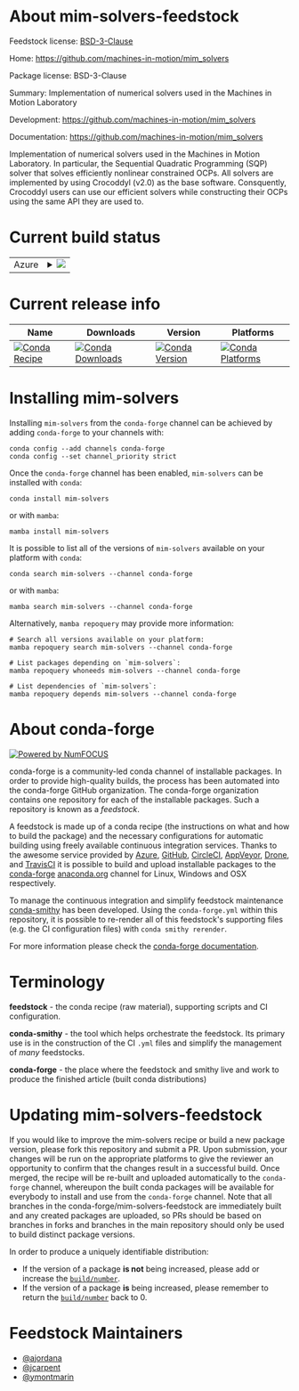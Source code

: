 About mim-solvers-feedstock
===========================

Feedstock license: [BSD-3-Clause](https://github.com/conda-forge/mim-solvers-feedstock/blob/main/LICENSE.txt)

Home: https://github.com/machines-in-motion/mim_solvers

Package license: BSD-3-Clause

Summary: Implementation of numerical solvers used in the Machines in Motion Laboratory

Development: https://github.com/machines-in-motion/mim_solvers

Documentation: https://github.com/machines-in-motion/mim_solvers

Implementation of numerical solvers used in the Machines in Motion Laboratory.
In particular, the Sequential Quadratic Programming (SQP) solver that solves efficiently nonlinear constrained OCPs.
All solvers are implemented by using Crocoddyl (v2.0) as the base software.
Consquently, Crocoddyl users can use our efficient solvers while constructing their OCPs using the same API they are used to.


Current build status
====================


<table>
    
  <tr>
    <td>Azure</td>
    <td>
      <details>
        <summary>
          <a href="https://dev.azure.com/conda-forge/feedstock-builds/_build/latest?definitionId=20891&branchName=main">
            <img src="https://dev.azure.com/conda-forge/feedstock-builds/_apis/build/status/mim-solvers-feedstock?branchName=main">
          </a>
        </summary>
        <table>
          <thead><tr><th>Variant</th><th>Status</th></tr></thead>
          <tbody><tr>
              <td>linux_64_numpy1.22python3.10.____cpython</td>
              <td>
                <a href="https://dev.azure.com/conda-forge/feedstock-builds/_build/latest?definitionId=20891&branchName=main">
                  <img src="https://dev.azure.com/conda-forge/feedstock-builds/_apis/build/status/mim-solvers-feedstock?branchName=main&jobName=linux&configuration=linux%20linux_64_numpy1.22python3.10.____cpython" alt="variant">
                </a>
              </td>
            </tr><tr>
              <td>linux_64_numpy1.22python3.8.____cpython</td>
              <td>
                <a href="https://dev.azure.com/conda-forge/feedstock-builds/_build/latest?definitionId=20891&branchName=main">
                  <img src="https://dev.azure.com/conda-forge/feedstock-builds/_apis/build/status/mim-solvers-feedstock?branchName=main&jobName=linux&configuration=linux%20linux_64_numpy1.22python3.8.____cpython" alt="variant">
                </a>
              </td>
            </tr><tr>
              <td>linux_64_numpy1.22python3.9.____cpython</td>
              <td>
                <a href="https://dev.azure.com/conda-forge/feedstock-builds/_build/latest?definitionId=20891&branchName=main">
                  <img src="https://dev.azure.com/conda-forge/feedstock-builds/_apis/build/status/mim-solvers-feedstock?branchName=main&jobName=linux&configuration=linux%20linux_64_numpy1.22python3.9.____cpython" alt="variant">
                </a>
              </td>
            </tr><tr>
              <td>linux_64_numpy1.23python3.11.____cpython</td>
              <td>
                <a href="https://dev.azure.com/conda-forge/feedstock-builds/_build/latest?definitionId=20891&branchName=main">
                  <img src="https://dev.azure.com/conda-forge/feedstock-builds/_apis/build/status/mim-solvers-feedstock?branchName=main&jobName=linux&configuration=linux%20linux_64_numpy1.23python3.11.____cpython" alt="variant">
                </a>
              </td>
            </tr><tr>
              <td>linux_64_numpy1.26python3.12.____cpython</td>
              <td>
                <a href="https://dev.azure.com/conda-forge/feedstock-builds/_build/latest?definitionId=20891&branchName=main">
                  <img src="https://dev.azure.com/conda-forge/feedstock-builds/_apis/build/status/mim-solvers-feedstock?branchName=main&jobName=linux&configuration=linux%20linux_64_numpy1.26python3.12.____cpython" alt="variant">
                </a>
              </td>
            </tr><tr>
              <td>osx_64_numpy1.22python3.10.____cpython</td>
              <td>
                <a href="https://dev.azure.com/conda-forge/feedstock-builds/_build/latest?definitionId=20891&branchName=main">
                  <img src="https://dev.azure.com/conda-forge/feedstock-builds/_apis/build/status/mim-solvers-feedstock?branchName=main&jobName=osx&configuration=osx%20osx_64_numpy1.22python3.10.____cpython" alt="variant">
                </a>
              </td>
            </tr><tr>
              <td>osx_64_numpy1.22python3.8.____cpython</td>
              <td>
                <a href="https://dev.azure.com/conda-forge/feedstock-builds/_build/latest?definitionId=20891&branchName=main">
                  <img src="https://dev.azure.com/conda-forge/feedstock-builds/_apis/build/status/mim-solvers-feedstock?branchName=main&jobName=osx&configuration=osx%20osx_64_numpy1.22python3.8.____cpython" alt="variant">
                </a>
              </td>
            </tr><tr>
              <td>osx_64_numpy1.22python3.9.____cpython</td>
              <td>
                <a href="https://dev.azure.com/conda-forge/feedstock-builds/_build/latest?definitionId=20891&branchName=main">
                  <img src="https://dev.azure.com/conda-forge/feedstock-builds/_apis/build/status/mim-solvers-feedstock?branchName=main&jobName=osx&configuration=osx%20osx_64_numpy1.22python3.9.____cpython" alt="variant">
                </a>
              </td>
            </tr><tr>
              <td>osx_64_numpy1.23python3.11.____cpython</td>
              <td>
                <a href="https://dev.azure.com/conda-forge/feedstock-builds/_build/latest?definitionId=20891&branchName=main">
                  <img src="https://dev.azure.com/conda-forge/feedstock-builds/_apis/build/status/mim-solvers-feedstock?branchName=main&jobName=osx&configuration=osx%20osx_64_numpy1.23python3.11.____cpython" alt="variant">
                </a>
              </td>
            </tr><tr>
              <td>osx_64_numpy1.26python3.12.____cpython</td>
              <td>
                <a href="https://dev.azure.com/conda-forge/feedstock-builds/_build/latest?definitionId=20891&branchName=main">
                  <img src="https://dev.azure.com/conda-forge/feedstock-builds/_apis/build/status/mim-solvers-feedstock?branchName=main&jobName=osx&configuration=osx%20osx_64_numpy1.26python3.12.____cpython" alt="variant">
                </a>
              </td>
            </tr><tr>
              <td>osx_arm64_numpy1.22python3.10.____cpython</td>
              <td>
                <a href="https://dev.azure.com/conda-forge/feedstock-builds/_build/latest?definitionId=20891&branchName=main">
                  <img src="https://dev.azure.com/conda-forge/feedstock-builds/_apis/build/status/mim-solvers-feedstock?branchName=main&jobName=osx&configuration=osx%20osx_arm64_numpy1.22python3.10.____cpython" alt="variant">
                </a>
              </td>
            </tr><tr>
              <td>osx_arm64_numpy1.22python3.8.____cpython</td>
              <td>
                <a href="https://dev.azure.com/conda-forge/feedstock-builds/_build/latest?definitionId=20891&branchName=main">
                  <img src="https://dev.azure.com/conda-forge/feedstock-builds/_apis/build/status/mim-solvers-feedstock?branchName=main&jobName=osx&configuration=osx%20osx_arm64_numpy1.22python3.8.____cpython" alt="variant">
                </a>
              </td>
            </tr><tr>
              <td>osx_arm64_numpy1.22python3.9.____cpython</td>
              <td>
                <a href="https://dev.azure.com/conda-forge/feedstock-builds/_build/latest?definitionId=20891&branchName=main">
                  <img src="https://dev.azure.com/conda-forge/feedstock-builds/_apis/build/status/mim-solvers-feedstock?branchName=main&jobName=osx&configuration=osx%20osx_arm64_numpy1.22python3.9.____cpython" alt="variant">
                </a>
              </td>
            </tr><tr>
              <td>osx_arm64_numpy1.23python3.11.____cpython</td>
              <td>
                <a href="https://dev.azure.com/conda-forge/feedstock-builds/_build/latest?definitionId=20891&branchName=main">
                  <img src="https://dev.azure.com/conda-forge/feedstock-builds/_apis/build/status/mim-solvers-feedstock?branchName=main&jobName=osx&configuration=osx%20osx_arm64_numpy1.23python3.11.____cpython" alt="variant">
                </a>
              </td>
            </tr><tr>
              <td>osx_arm64_numpy1.26python3.12.____cpython</td>
              <td>
                <a href="https://dev.azure.com/conda-forge/feedstock-builds/_build/latest?definitionId=20891&branchName=main">
                  <img src="https://dev.azure.com/conda-forge/feedstock-builds/_apis/build/status/mim-solvers-feedstock?branchName=main&jobName=osx&configuration=osx%20osx_arm64_numpy1.26python3.12.____cpython" alt="variant">
                </a>
              </td>
            </tr>
          </tbody>
        </table>
      </details>
    </td>
  </tr>
</table>

Current release info
====================

| Name | Downloads | Version | Platforms |
| --- | --- | --- | --- |
| [![Conda Recipe](https://img.shields.io/badge/recipe-mim--solvers-green.svg)](https://anaconda.org/conda-forge/mim-solvers) | [![Conda Downloads](https://img.shields.io/conda/dn/conda-forge/mim-solvers.svg)](https://anaconda.org/conda-forge/mim-solvers) | [![Conda Version](https://img.shields.io/conda/vn/conda-forge/mim-solvers.svg)](https://anaconda.org/conda-forge/mim-solvers) | [![Conda Platforms](https://img.shields.io/conda/pn/conda-forge/mim-solvers.svg)](https://anaconda.org/conda-forge/mim-solvers) |

Installing mim-solvers
======================

Installing `mim-solvers` from the `conda-forge` channel can be achieved by adding `conda-forge` to your channels with:

```
conda config --add channels conda-forge
conda config --set channel_priority strict
```

Once the `conda-forge` channel has been enabled, `mim-solvers` can be installed with `conda`:

```
conda install mim-solvers
```

or with `mamba`:

```
mamba install mim-solvers
```

It is possible to list all of the versions of `mim-solvers` available on your platform with `conda`:

```
conda search mim-solvers --channel conda-forge
```

or with `mamba`:

```
mamba search mim-solvers --channel conda-forge
```

Alternatively, `mamba repoquery` may provide more information:

```
# Search all versions available on your platform:
mamba repoquery search mim-solvers --channel conda-forge

# List packages depending on `mim-solvers`:
mamba repoquery whoneeds mim-solvers --channel conda-forge

# List dependencies of `mim-solvers`:
mamba repoquery depends mim-solvers --channel conda-forge
```


About conda-forge
=================

[![Powered by
NumFOCUS](https://img.shields.io/badge/powered%20by-NumFOCUS-orange.svg?style=flat&colorA=E1523D&colorB=007D8A)](https://numfocus.org)

conda-forge is a community-led conda channel of installable packages.
In order to provide high-quality builds, the process has been automated into the
conda-forge GitHub organization. The conda-forge organization contains one repository
for each of the installable packages. Such a repository is known as a *feedstock*.

A feedstock is made up of a conda recipe (the instructions on what and how to build
the package) and the necessary configurations for automatic building using freely
available continuous integration services. Thanks to the awesome service provided by
[Azure](https://azure.microsoft.com/en-us/services/devops/), [GitHub](https://github.com/),
[CircleCI](https://circleci.com/), [AppVeyor](https://www.appveyor.com/),
[Drone](https://cloud.drone.io/welcome), and [TravisCI](https://travis-ci.com/)
it is possible to build and upload installable packages to the
[conda-forge](https://anaconda.org/conda-forge) [anaconda.org](https://anaconda.org/)
channel for Linux, Windows and OSX respectively.

To manage the continuous integration and simplify feedstock maintenance
[conda-smithy](https://github.com/conda-forge/conda-smithy) has been developed.
Using the ``conda-forge.yml`` within this repository, it is possible to re-render all of
this feedstock's supporting files (e.g. the CI configuration files) with ``conda smithy rerender``.

For more information please check the [conda-forge documentation](https://conda-forge.org/docs/).

Terminology
===========

**feedstock** - the conda recipe (raw material), supporting scripts and CI configuration.

**conda-smithy** - the tool which helps orchestrate the feedstock.
                   Its primary use is in the construction of the CI ``.yml`` files
                   and simplify the management of *many* feedstocks.

**conda-forge** - the place where the feedstock and smithy live and work to
                  produce the finished article (built conda distributions)


Updating mim-solvers-feedstock
==============================

If you would like to improve the mim-solvers recipe or build a new
package version, please fork this repository and submit a PR. Upon submission,
your changes will be run on the appropriate platforms to give the reviewer an
opportunity to confirm that the changes result in a successful build. Once
merged, the recipe will be re-built and uploaded automatically to the
`conda-forge` channel, whereupon the built conda packages will be available for
everybody to install and use from the `conda-forge` channel.
Note that all branches in the conda-forge/mim-solvers-feedstock are
immediately built and any created packages are uploaded, so PRs should be based
on branches in forks and branches in the main repository should only be used to
build distinct package versions.

In order to produce a uniquely identifiable distribution:
 * If the version of a package **is not** being increased, please add or increase
   the [``build/number``](https://docs.conda.io/projects/conda-build/en/latest/resources/define-metadata.html#build-number-and-string).
 * If the version of a package **is** being increased, please remember to return
   the [``build/number``](https://docs.conda.io/projects/conda-build/en/latest/resources/define-metadata.html#build-number-and-string)
   back to 0.

Feedstock Maintainers
=====================

* [@ajordana](https://github.com/ajordana/)
* [@jcarpent](https://github.com/jcarpent/)
* [@ymontmarin](https://github.com/ymontmarin/)


